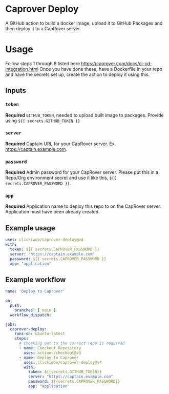 # Caprover Deploy

A GitHub action to build a docker image, upload it to GitHub Packages and then deploy it to a CapRover server.

# Usage

Follow steps 1 through 8 listed here https://caprover.com/docs/ci-cd-integration.html
Once you have done these, have a Dockerfile in your repo and have the secrets set up, create the action to deploy it using this.

## Inputs

### `token`

**Required** `GITHUB_TOKEN`, needed to upload built image to packages. Provide using `${{ secrets.GITHUB_TOKEN }}`

### `server`

**Required** Captain URL for your CapRover server. Ex. https://captain.example.com.

### `password`

**Required** Admin password for your CapRover server. Please put this in a Repo/Org environment secret and use it like this, `${{ secrets.CAPROVER_PASSWORD }}`.

### `app`

**Required** Application name to deploy this repo to on the CapRover server. Application must have been already created.

## Example usage

```yaml
uses: clickiwoo/caprover-deploy@v4
with:
  token: ${{ secrets.CAPROVER_PASSWORD }}
  server: "https://captain.example.com"
  password: ${{ secrets.CAPROVER_PASSWORD }}
  app: "application"
```

## Example workflow

```yaml
name: 'Deploy to Caprover'

on:
  push:
    branches: [ main ]
  workflow_dispatch:

jobs:
  caprover-deploy:
    runs-on: ubuntu-latest
    steps:
      # Checking out to the correct repo is required  
      - name: Checkout Repository
        uses: actions/checkout@v3
      - name: Deploy to Caprover
        uses: clickiwoo/caprover-deploy@v4
        with:
          token: ${{secrets.GITHUB_TOKEN}}
          server: "https://captain.example.com"
          password: ${{secrets.CAPROVER_PASSWORD}}
          app: "application"
```